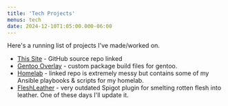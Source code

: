 ```yaml
---
title: 'Tech Projects'
menus: tech
date: 2024-12-10T1:05:00.000-06:00
---
```

Here's a running list of projects I've made/worked on.

- [This Site](https://github.com/coffeeknife/homepage) - GitHub source repo linked
- [Gentoo Overlay](https://github.com/coffeeknife/coffeeknife-overlay) - custom package build files for gentoo.
- [Homelab](https://github.com/coffeeknife/homelab) - linked repo is extremely messy but contains some of my Ansible playbooks & scripts for my homelab.
- [FleshLeather](https://github.com/coffeeknife/FleshLeather) - very outdated Spigot plugin for smelting rotten flesh into leather. One of these days I'll update it.